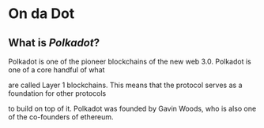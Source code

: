 # On da **Dot**

## What is *Polkadot*?
Polkadot is one of the pioneer blockchains of the new web 3.0. Polkadot is one of a core handful of what

are called Layer 1 blockchains. This means that the protocol serves as a foundation for other protocols 

to build on top of it. Polkadot was founded by Gavin Woods, who is also one of the co-founders of ethereum.

